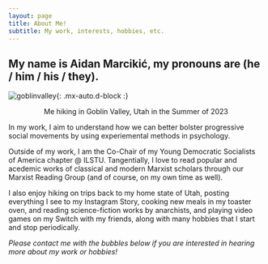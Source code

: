 ```yaml
---
layout: page
title: About Me!
subtitle: My work, interests, hobbies, etc.
---
```


## My name is Aidan Marcikić, my pronouns are (he / him / his / they).

![goblinvalley](https://aidanmarcikic.github.io/assets/img/me_in_goblin_valley_summer_2023.jpg){: .mx-auto.d-block :}
<p style="text-align: center;">Me hiking in Goblin Valley, Utah in the Summer of 2023</p>

In my work, I aim to understand how we can better bolster progressive social movements by using experiemental methods in psychology.

Outside of my work, I am the Co-Chair of my Young Democratic Socialists of America chapter @ ILSTU. Tangentially, I love to read popular and acedemic works of classical and modern Marxist scholars through our Marxist Reading Group (and of course, on my own time as well).

I also enjoy hiking on trips back to my home state of Utah, posting everything I see to my Instagram Story, cooking new meals in my toaster oven, and reading science-fiction works by anarchists, and playing video games on my Switch with my friends, along with many hobbies that I start and stop periodically.

*Please contact me with the bubbles below if you are interested in hearing more about my work or hobbies!*